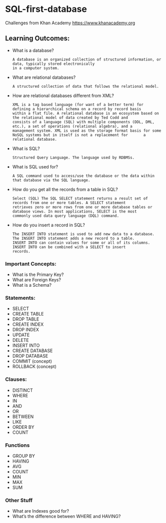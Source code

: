 # SQL-first-database
Challenges from Khan Academy https://www.khanacademy.org

## Learning Outcomes:
- What is a database?

      A database is an organized collection of structured information, or data, typically stored electronically 
      in a computer system.
- What are relational databases?

      A structured collection of data that follows the relational model.
- How are relational databases different from XML?

      XML is a tag based language (for want of a better term) for defining a hierarchical schema on a record by record basis         within a flat file. A relational database is an ecosystem based on the relational model of data created by Ted Codd and         consists of a language (SQL) with multiple components (DDL, DML, etc.), a set of operations (relational algebra), and a         management system. XML is used as the storage format basis for some NoSQL systems but in itself is not a replacement for       a relational database.

- What is SQL?

      Structured Query Language. The language used by RDBMSs.
- What is SQL used for?

      A SQL command used to access/use the database or the data within that database via the SQL language.
- How do you get all the records from a table in SQL?
      
      Select (SQL) The SQL SELECT statement returns a result set of records from one or more tables. A SELECT statement               retrieves zero or more rows from one or more database tables or database views. In most applications, SELECT is the most       commonly used data query language (DQL) command.
- How do you insert a record in SQL?
 
      The INSERT INTO statement is used to add new data to a database. The INSERT INTO statement adds a new record to a table.       INSERT INTO can contain values for some or all of its columns. INSERT INTO can be combined with a SELECT to insert              records.
      
      
      
### Important Concepts:
- What is the Primary Key?
- What are Foreign Keys?
- What is a Schema?

### Statements:
- SELECT
- CREATE TABLE
- DROP TABLE
- CREATE INDEX
- DROP INDEX
- UPDATE
- DELETE
- INSERT INTO
- CREATE DATABASE
- DROP DATABASE
- COMMIT (concept)
- ROLLBACK (concept)

### Clauses:
- DISTINCT
- WHERE
- IN
- AND
- OR
- BETWEEN
- LIKE
- ORDER BY
- COUNT

### Functions
- GROUP BY
- HAVING
- AVG
- COUNT
- MIN
- MAX
- SUM


### Other Stuff
- What are Indexes good for?
- What’s the difference between WHERE and HAVING?

